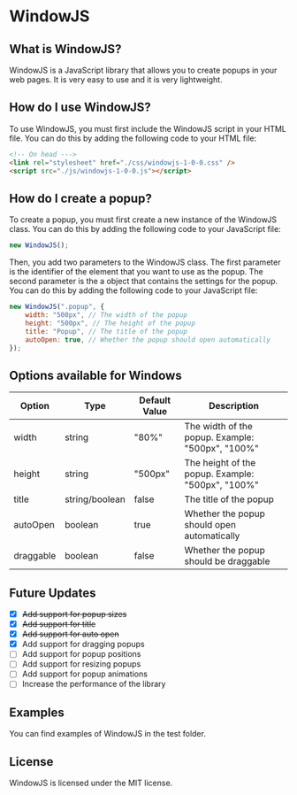 # WindowJS

## What is WindowJS?

WindowJS is a JavaScript library that allows you to create popups in your web pages. It is very easy to use and it is very lightweight.

## How do I use WindowJS?

To use WindowJS, you must first include the WindowJS script in your HTML file. You can do this by adding the following code to your HTML file:

```html
<!-- On head --->
<link rel="stylesheet" href="./css/windowjs-1-0-0.css" />
<script src="./js/windowjs-1-0-0.js"></script>
```

## How do I create a popup?

To create a popup, you must first create a new instance of the WindowJS class. You can do this by adding the following code to your JavaScript file:

```js
new WindowJS();
```

Then, you add two parameters to the WindowJS class. The first parameter is the identifier of the element that you want to use as the popup. The second parameter is the a object that contains the settings for the popup. You can do this by adding the following code to your JavaScript file:

```js
new WindowJS(".popup", {
	width: "500px", // The width of the popup
	height: "500px", // The height of the popup
	title: "Popup", // The title of the popup
	autoOpen: true, // Whether the popup should open automatically
});
```

## Options available for Windows

| Option    | Type           | Default Value | Description                                       |
| --------- | -------------- | ------------- | ------------------------------------------------- |
| width     | string         | "80%"         | The width of the popup. Example: "500px", "100%"  |
| height    | string         | "500px"       | The height of the popup. Example: "500px", "100%" |
| title     | string/boolean | false         | The title of the popup                            |
| autoOpen  | boolean        | true          | Whether the popup should open automatically       |
| draggable | boolean        | false         | Whether the popup should be draggable             |

## Future Updates

-   [x] ~~Add support for popup sizes~~
-   [x] ~~Add support for title~~
-   [x] ~~Add support for auto open~~
-   [x] Add support for dragging popups
-   [ ] Add support for popup positions
-   [ ] Add support for resizing popups
-   [ ] Add support for popup animations
-   [ ] Increase the performance of the library

## Examples

You can find examples of WindowJS in the test folder.

## License

WindowJS is licensed under the MIT license.
